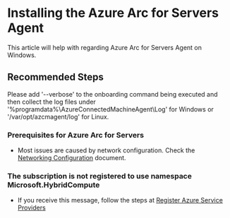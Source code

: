 <properties
    pageTitle="Azure Arc for Servers - Other issues"
    description="Azure Arc for Servers - Other issues"
    service="microsoft.hybridcompute"
    resource="hybridcompute"
    authors="zjalexander"
    ms.author="zachal"
    displayorder=""
    selfHelpType="generic"
    supportTopicIds="
32689165,
32689166,
32689155,
32689156,
32689163,
32689167,
32689164,
32689168,
32689160,
32689161,
32689162
"
    resourceTags=""
    productPesIds="16872"
    cloudEnvironments="public"
    articleId="57ca1e41-f9db-450e-89b5-03b7b69b39c7"
    ownershipId="Compute_HybridResourceProvider"
/>

# Installing the Azure Arc for Servers Agent

This article will help with regarding Azure Arc for Servers Agent on Windows.

## **Recommended Steps**

Please add '--verbose' to the onboarding command being executed and then collect the log files under '%programdata%\AzureConnectedMachineAgent\Log' for Windows or '/var/opt/azcmagent/log' for Linux.

### **Prerequisites for Azure Arc for Servers**

* Most issues are caused by network configuration. Check the [Networking Configuration](https://docs.microsoft.com/azure/azure-arc/servers/overview#networking-configuration) document.

### **The subscription is not registered to use namespace Microsoft.HybridCompute**

* If you receive this message, follow the steps at [Register Azure Service Providers](https://docs.microsoft.com/azure/azure-arc/servers/overview#register-azure-resource-providers)